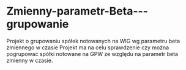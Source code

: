 # Zmienny-parametr-Beta---grupowanie
Projekt o grupowaniu spółek notowanych na WIG wg parametru beta zmiennego w czasie
Projekt ma na celu sprawdzenie czy można pogrupować spółki notowane na GPW ze względu na parametr beta zmienny w czasie.
